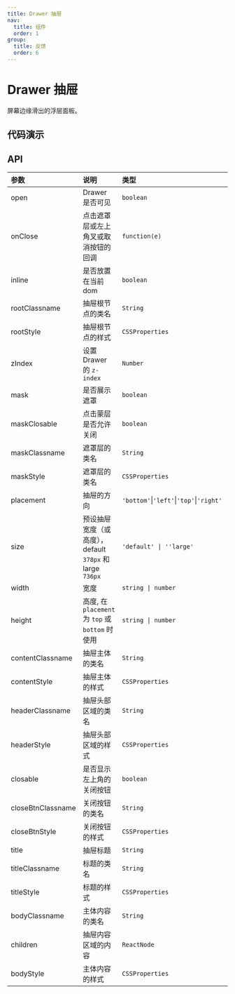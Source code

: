 ```yaml
---
title: Drawer 抽屉
nav:
  title: 组件
  order: 1
group:
  title: 反馈
  order: 6
---
```


# Drawer 抽屉

屏幕边缘滑出的浮层面板。

## 代码演示


<code src='./demo/basic.tsx'></code>

<code src='./demo/customLocation.tsx'></code>

<code src='./demo/currentDom.tsx'></code>

<code src='./demo/presetWidth.tsx'></code>

## API
| 参数           | 说明             | 类型                                     | 默认值     |
| :------------ | :--------------- | :--------------------------------------- | :-------- |
| open           | Drawer 是否可见  | `boolean`                              | --         |
| onClose | 点击遮罩层或左上角叉或取消按钮的回调     | `function(e)` | -- |
| inline          | 是否放置在当前dom       | `boolean`                                  | `false`        |
| rootClassname       | 抽屉根节点的类名         | `String`                                 | `''`        |
| rootStyle       | 抽屉根节点的样式         | `CSSProperties`                                 | `{}`        |
| zIndex       | 设置 Drawer 的 `z-index`         | `Number`                                 | `1000`        |
| mask       | 是否展示遮罩         | `boolean`                                 | `true`        |
| maskClosable       | 点击蒙层是否允许关闭         | `boolean`                                 | `true`        |
| maskClassname       | 遮罩层的类名         | `String`                                 | `''`        |
| maskStyle       | 遮罩层的类名         | `CSSProperties`                                 | `{}`        |
| placement       | 抽屉的方向         | `'bottom'`\|`'left'`\|`'top'`\|`'right'`                                 | `right`        |
| size       | 预设抽屉宽度（或高度），default `378px` 和 large `736px`         | `'default' \| ''large'`                                 | `default'`        |
| width       | 宽度         | `string \| number`                                 | `378`        |
| height       | 高度, 在 `placement` 为 `top` 或 `bottom` 时使用         | `string \| number`                                 | `378`        |
| contentClassname       | 抽屉主体的类名         | `String`                                 | `''`        |
| contentStyle       | 抽屉主体的样式         | `CSSProperties`                                 | `{}`        |
| headerClassname       | 抽屉头部区域的类名         | `String`                                 | `''`        |
| headerStyle       | 抽屉头部区域的样式         | `CSSProperties`                                 | `{}`        |
| closable       | 是否显示左上角的关闭按钮         | `boolean`                                 | `true`        |
| closeBtnClassname       | 关闭按钮的类名         | `String`                                 | `''`        |
| closeBtnStyle       | 关闭按钮的样式        | `CSSProperties`                                 | `{}`        |
| title       | 抽屉标题         | `String`                                 | --       |
| titleClassname       | 标题的类名         | `String`                                 | `''`        |
| titleStyle       | 标题的样式         | `CSSProperties`                                 | `{}`        |
| bodyClassname       | 主体内容的类名         | `String`                                 | `''`        |
| children       | 抽屉内容区域的内容         | `ReactNode`                                 | --        |
| bodyStyle       | 主体内容的样式         | `CSSProperties`                                 | `{}`        |